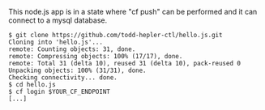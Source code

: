 

This node.js app is in a state where "cf push" can be performed and it can connect to a mysql database.

    $ git clone https://github.com/todd-hepler-ctl/hello.js.git
    Cloning into 'hello.js'...
    remote: Counting objects: 31, done.
    remote: Compressing objects: 100% (17/17), done.
    remote: Total 31 (delta 10), reused 31 (delta 10), pack-reused 0
    Unpacking objects: 100% (31/31), done.
    Checking connectivity... done.
    $ cd hello.js
    $ cf login $YOUR_CF_ENDPOINT
    [...]
    
